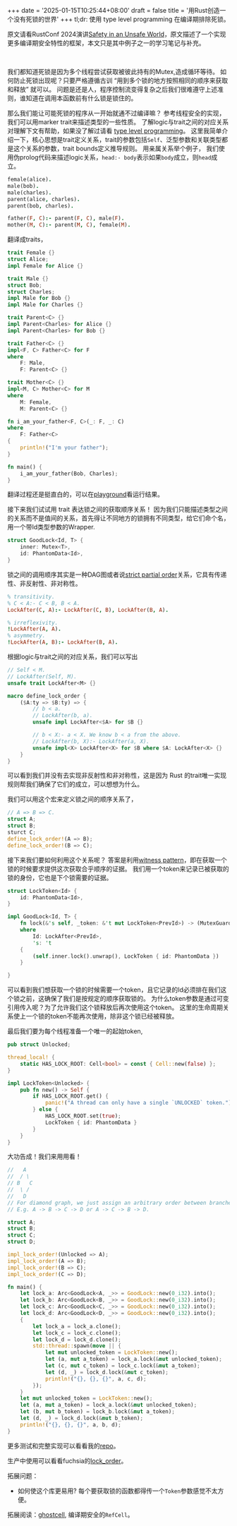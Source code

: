 +++
date = '2025-01-15T10:25:44+08:00'
draft = false 
title = '用Rust创造一个没有死锁的世界'
+++
tl;dr: 使用 type level programming 在编译期排除死锁。
<br/>

原文请看RustConf 2024演讲[Safety in an Unsafe World](https://joshlf.com/files/talks/Safety%20in%20an%20Unsafe%20World.pdf)，原文描述了一个实现更多编译期安全特性的框架，本文只是其中例子之一的学习笔记与补充。

<br/>

我们都知道死锁是因为多个线程尝试获取被彼此持有的Mutex,造成循环等待。
如何防止死锁出现呢？只要严格遵循古训 “用到多个锁的地方按照相同的顺序来获取和释放” 就可以。
问题是还是人，程序控制流变得复杂之后我们很难遵守上述准则，谁知道在调用本函数前有什么锁是锁住的。


那么我们能让可能死锁的程序从一开始就通不过编译嘛？
参考线程安全的实现，我们可以用marker trait来描述类型的一些性质。
了解logic与trait之间的对应关系对理解下文有帮助，如果没了解过请看 [type level programming](https://willcrichton.net/notes/type-level-programming/)。
这里我简单介绍一下，核心思想是trait定义关系，trait的参数包括`Self`、泛型参数和关联类型都是这个关系的参数，trait bounds定义推导规则。
用亲属关系举个例子，
我们使用伪prolog代码来描述logic关系，`head:- body`表示如果`body`成立，则`head`成立。
```prolog
female(alice).
male(bob).
male(charles).
parent(alice, charles).
parent(bob, charles).

father(F, C):- parent(F, C), male(F).
mother(M, C):- parent(M, C), female(M).
```
翻译成traits，
```rust
trait Female {}
struct Alice;
impl Female for Alice {}

trait Male {}
struct Bob;
struct Charles;
impl Male for Bob {}
impl Male for Charles {}

trait Parent<C> {}
impl Parent<Charles> for Alice {}
impl Parent<Charles> for Bob {}

trait Father<C> {}
impl<F, C> Father<C> for F
where 
    F: Male,
    F: Parent<C> {}

trait Mother<C> {}
impl<M, C> Mother<C> for M
where 
    M: Female,
    M: Parent<C> {}

fn i_am_your_father<F, C>(_: F, _: C) 
where
    F: Father<C>
{
    println!("I'm your father");
}

fn main() {
    i_am_your_father(Bob, Charles);
}
```
翻译过程还是挺直白的，可以在[playground](https://play.rust-lang.org/?version=stable&mode=debug&edition=2021&gist=045b35890f9e5cd1d9b99481a1e70c0c)看运行结果。


接下来我们试试用 trait 表达锁之间的获取顺序关系！
因为我们只能描述类型之间的关系而不是值间的关系，首先得让不同地方的锁拥有不同类型，给它们命个名，
用一个带Id类型参数的Wrapper. 
```rust
struct GoodLock<Id, T> {
    inner: Mutex<T>,
    id: PhantomData<Id>,
}
```
锁之间的调用顺序其实是一种DAG图或者说[strict partial order](https://en.wikipedia.org/wiki/Partially_ordered_set#Strict_partial_orders)关系，它具有传递性、非反射性、非对称性。
```prolog
% transitivity.
% C < A:- C < B, B < A.
LockAfter(C, A):- LockAfter(C, B), LockAfter(B, A).

% irreflexivity.
!LockAfter(A, A).
% asymmetry.
!LockAfter(A, B):- LockAfter(B, A).
```

根据logic与trait之间的对应关系，我们可以写出
```rust
// Self < M.
// LockAfter(Self, M).
unsafe trait LockAfter<M> {}

macro define_lock_order {
    ($A:ty => $B:ty) => {
        // b < a.
        // LockAfter(b, a).
        unsafe impl LockAfter<$A> for $B {}

        // b < X:- a < X. We know b < a from the above.
        // LockAfter(b, X):- LockAfter(a, X).
        unsafe impl<X> LockAfter<X> for $B where $A: LockAfter<X> {}
    }
}

```
可以看到我们并没有去实现非反射性和非对称性，这是因为 Rust 的trait唯一实现规则帮我们确保了它们的成立，可以想想为什么。

我们可以用这个宏来定义锁之间的顺序关系了，
```rust
// A => B => C.
struct A;
struct B;
sturct C;
define_lock_order!(A => B);
define_lock_order!(B => C);
```

接下来我们要如何利用这个关系呢？
答案是利用[witness pattern](https://willcrichton.net/rust-api-type-patterns/witnesses.html)，即在获取一个锁的时候要求提供这次获取合乎顺序的证据。
我们用一个token来记录已被获取的锁的身份，它也是下个锁需要的证据。
```rust
struct LockToken<Id> {
    id: PhantomData<Id>,
}

impl GoodLock<Id, T> {
    fn lock(&'s self, _token: &'t mut LockToken<PrevId>) -> (MutexGuard<'t, T>, LockToken<Id>) 
    where
        Id: LockAfter<PrevId>,
        's: 't
    {
        (self.inner.lock().unwrap(), LockToken { id: PhantomData })
    }

}
```
可以看到我们想获取一个锁的时候需要一个token，且它记录的Id必须排在我们这个锁之前，这确保了我们是按规定的顺序获取锁的。
为什么token参数是通过可变引用传入呢？为了允许我们这个锁释放后再次使用这个token。
这里的生命周期关系使上一个锁的token不能再次使用，除非这个锁已经被释放。

最后我们要为每个线程准备一个唯一的起始token,
```rust
pub struct Unlocked;

thread_local! {
    static HAS_LOCK_ROOT: Cell<bool> = const { Cell::new(false) };
}

impl LockToken<Unlocked> {
    pub fn new() -> Self {
        if HAS_LOCK_ROOT.get() {
            panic!("A thread can only have a single `UNLOCKED` token.");
        } else {
            HAS_LOCK_ROOT.set(true);
            LockToken { id: PhantomData }
        }
    }
}
```
大功告成！我们来用用看！
```rust
//   A
//  / \
// B   C
//  \ /
//   D
// For diamond graph, we just assign an arbitrary order between branches.
// E.g. A -> B -> C -> D or A -> C -> B -> D.

struct A;
struct B;
struct C;
struct D;

impl_lock_order!(Unlocked => A);
impl_lock_order!(A => B);
impl_lock_order!(B => C);
impl_lock_order!(C => D);

fn main() {
    let lock_a: Arc<GoodLock<A, _>> = GoodLock::new(0_i32).into();
    let lock_b: Arc<GoodLock<B, _>> = GoodLock::new(0_i32).into();
    let lock_c: Arc<GoodLock<C, _>> = GoodLock::new(0_i32).into();
    let lock_d: Arc<GoodLock<D, _>> = GoodLock::new(0_i32).into();
    {
        let lock_a = lock_a.clone();
        let lock_c = lock_c.clone();
        let lock_d = lock_d.clone();
        std::thread::spawn(move || {
            let mut unlocked_token = LockToken::new();
            let (a, mut a_token) = lock_a.lock(&mut unlocked_token);
            let (c, mut c_token) = lock_c.lock(&mut a_token);
            let (d, _) = lock_d.lock(&mut c_token);
            println!("{}, {}, {}", a, c, d);
        });
    }
    let mut unlocked_token = LockToken::new();
    let (a, mut a_token) = lock_a.lock(&mut unlocked_token);
    let (b, mut b_token) = lock_b.lock(&mut a_token);
    let (d, _) = lock_d.lock(&mut b_token);
    println!("{}, {}, {}", a, b, d);
}
```
更多测试和完整实现可以看看我的[repo](https://github.com/adwinwhite/goodlord)。

生产中使用可以看看fuchsia的[lock_order](https://fuchsia-docs.firebaseapp.com/rust/lock_order/index.html)。


拓展问题：
- 如何使这个库更易用? 每个要获取锁的函数都得传一个`Token`参数感觉不太方便。




拓展阅读：[ghostcell](https://docs.rs/ghost-cell/latest/ghost_cell/), 编译期安全的`RefCell`。
